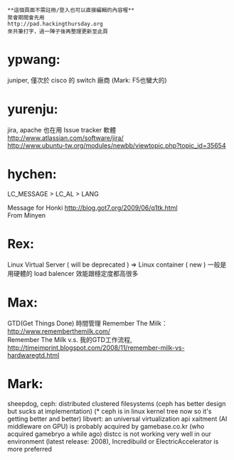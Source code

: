 



    **這個頁面不需註冊/登入也可以直接編輯的內容喔**
    聚會期間會先用 
    http://pad.hackingthursday.org
    來共筆打字，過一陣子後再整理更新至此頁


# ypwang:

juniper, 僅次於 cisco 的 switch   廠商
(Mark: F5也蠻大的)

# yurenju:

jira, apache 也在用 Issue tracker 軟體
<http://www.atlassian.com/software/jira/>  
<http://www.ubuntu-tw.org/modules/newbb/viewtopic.php?topic_id=35654>  

# hychen:

LC_MESSAGE > LC_AL > LANG

Message for Honki
<http://blog.got7.org/2009/06/q1tk.html>  
From Minyen

# Rex:

Linux Virtual Server ( will be deprecated ) => Linux container ( new )
一般是用硬體的 load balencer 效能跟穩定度都高很多

# Max:

GTD(Get Things Done) 時間管理
Remember The Milk：<http://www.rememberthemilk.com/>  
Remember The Milk v.s. 我的GTD工作流程, <http://timeimprint.blogspot.com/2008/11/remember-milk-vs-hardwaregtd.html>  

# Mark:

sheepdog, ceph: distributed clustered filesystems (ceph has better design but sucks at implementation) (* ceph is in linux kernel tree now so it's getting better and better)
libvert: an universal virtualization api
xaitment (AI middleware on GPU) is probably acquired by gamebase.co.kr (who acquired gamebryo a while ago)
distcc is not working very well in our environment (latest release: 2008), Incredibuild or ElectricAccelerator is more preferred